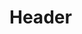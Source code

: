 <!-- TITLE: Bottle Of Fairy Tears -->
<!-- SUBTITLE: A glass bottle full of fairy tears -->

# Header